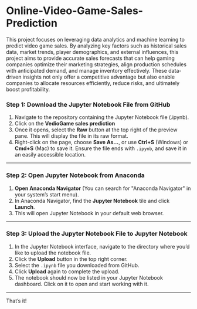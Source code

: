 # Online-Video-Game-Sales-Prediction

This project focuses on leveraging data analytics and machine learning to predict
video game sales. By analyzing key factors such as historical sales data, market
trends, player demographics, and external influences, this project aims to provide
accurate sales forecasts that can help gaming companies optimize their marketing
strategies, align production schedules with anticipated demand, and manage
inventory effectively. These data-driven insights not only offer a competitive
advantage but also enable companies to allocate resources efficiently, reduce risks,
and ultimately boost profitability.

### Step 1: Download the Jupyter Notebook File from GitHub

1. Navigate to the repository containing the Jupyter Notebook file (.ipynb).
2. Click on the **VedioGame sales prediction**
3. Once it opens, select the **Raw** button at the top right of the preview pane. This will display the file in its raw format.
4. Right-click on the page, choose **Save As...**, or use **Ctrl+S** (Windows) or **Cmd+S** (Mac) to save it. Ensure the file ends with `.ipynb`, and save it in an easily accessible location.

---

### Step 2: Open Jupyter Notebook from Anaconda

1. **Open Anaconda Navigator** (You can search for "Anaconda Navigator" in your system’s start menu).
2. In Anaconda Navigator, find the **Jupyter Notebook** tile and click **Launch**.
3. This will open Jupyter Notebook in your default web browser.

---

### Step 3: Upload the Jupyter Notebook File to Jupyter Notebook

1. In the Jupyter Notebook interface, navigate to the directory where you’d like to upload the notebook file.
2. Click the **Upload** button in the top right corner.
3. Select the `.ipynb` file you downloaded from GitHub.
4. Click **Upload** again to complete the upload.
5. The notebook should now be listed in your Jupyter Notebook dashboard. Click on it to open and start working with it.

---

That’s it!
